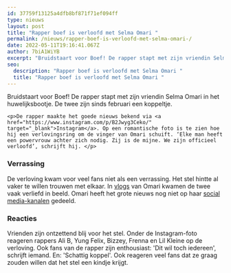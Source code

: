 ```yaml
---
id: 37759f13125a4dfb8bf871f71ef094ff
type: nieuws
layout: post
title: "Rapper boef is verloofd met Selma Omari "
permalink: /nieuws/rapper-boef-is-verloofd-met-selma-omari-/
date: 2022-05-11T19:16:41.067Z
author: 7biA1WiYB
excerpt: "Bruidstaart voor Boef! De rapper stapt met zijn vriendin Selma Omari in het huwelijksbootje. De twee zijn sinds februari een koppeltje.   "
seo:
  description: "Rapper boef is verloofd met Selma Omari "
  title: "Rapper boef is verloofd met Selma Omari "
---
```

Bruidstaart voor Boef! De rapper stapt met zijn vriendin Selma Omari in het huwelijksbootje. De twee zijn sinds februari een koppeltje.   

    <p>De rapper maakte het goede nieuws bekend via <a href="https://www.instagram.com/p/B2Jwyg3Ceko/" target="_blank">Instagram</a>. Op een romantische foto is te zien hoe hij een verlovingsring om de vinger van Omari schuift. ‘Elke man heeft een powervrouw achter zich nodig. Zij is de mijne. We zijn officieel verloofd’, schrijft hij. </p>
<p><div class="media media-element-container media-default"><div id="file-538314" class="file file-image file-image-oembed">

        
  
  <div class="content">
    
  </div>

  
</div>
</div>
<h3>Verrassing</h3>
<p>De verloving kwam voor veel fans niet als een verrassing. Het stel hintte al vaker te willen trouwen met elkaar. In <a href="https://www.youtube.com/channel/UCeXaDMFvxIFIGII_d1VPltw" target="_blank">vlogs</a> van Omari kwamen de twee vaak verliefd in beeld. Omari heeft het grote nieuws nog niet op haar <a href="https://www.instagram.com/selmaomari/">social media-kanalen</a> gedeeld. </p>
<h3>Reacties</h3>
<p>Vrienden zijn ontzettend blij voor het stel. Onder de Instagram-foto reageren rappers Ali B, Yung Felix, Bizzey, Frenna en Lil Kleine op de verloving. Ook fans van de rapper zijn enthousiast: 'Dit wil toch iedereen', schrijft iemand. En: 'Schattig koppel'. Ook reageren veel fans dat ze graag zouden willen dat het stel een kindje krijgt. </p>  
